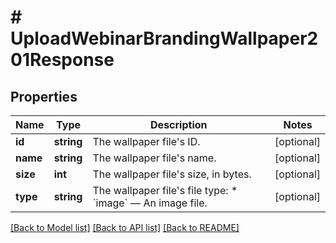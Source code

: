 # # UploadWebinarBrandingWallpaper201Response

## Properties

Name | Type | Description | Notes
------------ | ------------- | ------------- | -------------
**id** | **string** | The wallpaper file&#39;s ID. | [optional]
**name** | **string** | The wallpaper file&#39;s name. | [optional]
**size** | **int** | The wallpaper file&#39;s size, in bytes. | [optional]
**type** | **string** | The wallpaper file&#39;s file type:  * &#x60;image&#x60; — An image file. | [optional]

[[Back to Model list]](../../README.md#models) [[Back to API list]](../../README.md#endpoints) [[Back to README]](../../README.md)

